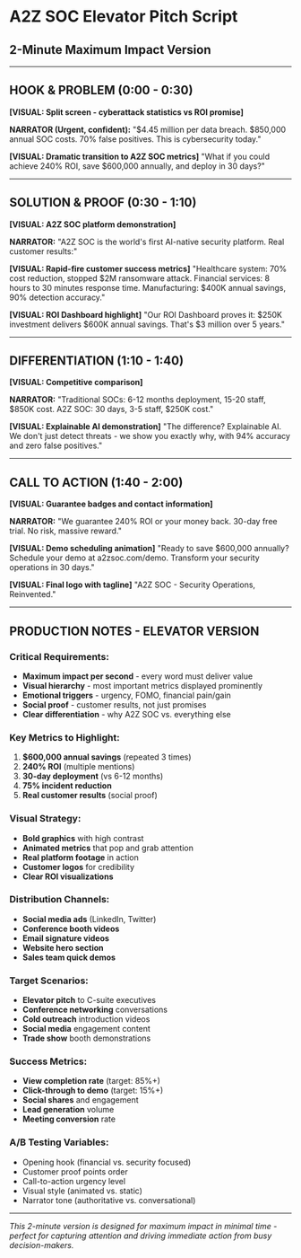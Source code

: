 # A2Z SOC Elevator Pitch Script
## 2-Minute Maximum Impact Version

---

## **HOOK & PROBLEM (0:00 - 0:30)**

**[VISUAL: Split screen - cyberattack statistics vs ROI promise]**

**NARRATOR (Urgent, confident):**
"$4.45 million per data breach. $850,000 annual SOC costs. 70% false positives. This is cybersecurity today."

**[VISUAL: Dramatic transition to A2Z SOC metrics]**
"What if you could achieve 240% ROI, save $600,000 annually, and deploy in 30 days?"

---

## **SOLUTION & PROOF (0:30 - 1:10)**

**[VISUAL: A2Z SOC platform demonstration]**

**NARRATOR:**
"A2Z SOC is the world's first AI-native security platform. Real customer results:"

**[VISUAL: Rapid-fire customer success metrics]**
"Healthcare system: 70% cost reduction, stopped $2M ransomware attack.
Financial services: 8 hours to 30 minutes response time.
Manufacturing: $400K annual savings, 90% detection accuracy."

**[VISUAL: ROI Dashboard highlight]**
"Our ROI Dashboard proves it: $250K investment delivers $600K annual savings. That's $3 million over 5 years."

---

## **DIFFERENTIATION (1:10 - 1:40)**

**[VISUAL: Competitive comparison]**

**NARRATOR:**
"Traditional SOCs: 6-12 months deployment, 15-20 staff, $850K cost.
A2Z SOC: 30 days, 3-5 staff, $250K cost."

**[VISUAL: Explainable AI demonstration]**
"The difference? Explainable AI. We don't just detect threats - we show you exactly why, with 94% accuracy and zero false positives."

---

## **CALL TO ACTION (1:40 - 2:00)**

**[VISUAL: Guarantee badges and contact information]**

**NARRATOR:**
"We guarantee 240% ROI or your money back. 30-day free trial. No risk, massive reward."

**[VISUAL: Demo scheduling animation]**
"Ready to save $600,000 annually? Schedule your demo at a2zsoc.com/demo. Transform your security operations in 30 days."

**[VISUAL: Final logo with tagline]**
"A2Z SOC - Security Operations, Reinvented."

---

## **PRODUCTION NOTES - ELEVATOR VERSION**

### **Critical Requirements:**
- **Maximum impact per second** - every word must deliver value
- **Visual hierarchy** - most important metrics displayed prominently
- **Emotional triggers** - urgency, FOMO, financial pain/gain
- **Social proof** - customer results, not just promises
- **Clear differentiation** - why A2Z SOC vs. everything else

### **Key Metrics to Highlight:**
1. **$600,000 annual savings** (repeated 3 times)
2. **240% ROI** (multiple mentions)
3. **30-day deployment** (vs 6-12 months)
4. **75% incident reduction**
5. **Real customer results** (social proof)

### **Visual Strategy:**
- **Bold graphics** with high contrast
- **Animated metrics** that pop and grab attention
- **Real platform footage** in action
- **Customer logos** for credibility
- **Clear ROI visualizations**

### **Distribution Channels:**
- **Social media ads** (LinkedIn, Twitter)
- **Conference booth videos**
- **Email signature videos**
- **Website hero section**
- **Sales team quick demos**

### **Target Scenarios:**
- **Elevator pitch** to C-suite executives
- **Conference networking** conversations
- **Cold outreach** introduction videos
- **Social media** engagement content
- **Trade show** booth demonstrations

### **Success Metrics:**
- **View completion rate** (target: 85%+)
- **Click-through to demo** (target: 15%+)
- **Social shares** and engagement
- **Lead generation** volume
- **Meeting conversion** rate

### **A/B Testing Variables:**
- Opening hook (financial vs. security focused)
- Customer proof points order
- Call-to-action urgency level
- Visual style (animated vs. static)
- Narrator tone (authoritative vs. conversational)

---

*This 2-minute version is designed for maximum impact in minimal time - perfect for capturing attention and driving immediate action from busy decision-makers.* 